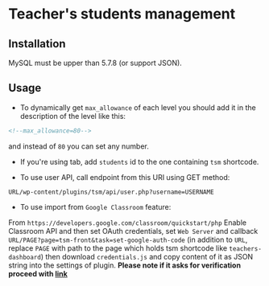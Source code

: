 # Teacher's students management

## Installation

MySQL must be upper than 5.7.8 (or support JSON).

## Usage

- To dynamically get `max_allowance` of each level you should add it in the description of the level like this:

```html
<!--max_allowance=80-->
```

and instead of `80` you can set any number.

- If you're using tab, add `students` id to the one containing `tsm` shortcode.

- To use user API, call endpoint from this URI using GET method:

`URL/wp-content/plugins/tsm/api/user.php?username=USERNAME`

- To use import from `Google Classroom` feature:

From `https://developers.google.com/classroom/quickstart/php` Enable Classroom API and then set OAuth credentials, set `Web Server` and callback `URL/PAGE?page=tsm-front&task=set-google-auth-code` (in addition to `URL`, replace `PAGE` with path to the page which holds tsm shortcode like `teachers-dashboard`) then download `credentials.js` and copy content of it as JSON string into the settings of plugin. **Please note if it asks for verification proceed with [link](https://console.cloud.google.com/apis/credentials/consent)**